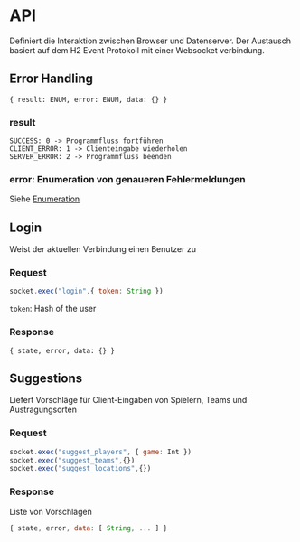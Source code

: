 # API

Definiert die Interaktion zwischen Browser und Datenserver.
Der Austausch basiert auf dem H2 Event Protokoll mit einer Websocket verbindung.

## Error Handling

```
{ result: ENUM, error: ENUM, data: {} }
```

### result
```
SUCCESS: 0 -> Programmfluss fortführen
CLIENT_ERROR: 1 -> Clienteingabe wiederholen
SERVER_ERROR: 2 -> Programmfluss beenden
```

### error: Enumeration von genaueren Fehlermeldungen
Siehe [Enumeration](../client/js/lang.js)

## Login

Weist der aktuellen Verbindung einen Benutzer zu

### Request

```js
socket.exec("login",{ token: String })
```

`token`: Hash of the user

### Response

```
{ state, error, data: {} }
```

## Suggestions

Liefert Vorschläge für Client-Eingaben von Spielern, Teams und Austragungsorten

### Request

```js
socket.exec("suggest_players", { game: Int })
socket.exec("suggest_teams",{})
socket.exec("suggest_locations",{})
```

### Response

Liste von Vorschlägen

```js
{ state, error, data: [ String, ... ] }
```



